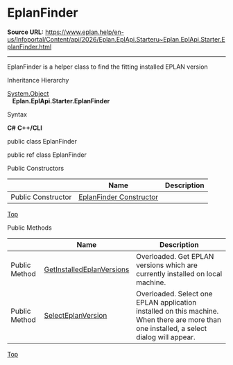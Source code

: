 # EplanFinder

**Source URL:** https://www.eplan.help/en-us/Infoportal/Content/api/2026/Eplan.EplApi.Starteru~Eplan.EplApi.Starter.EplanFinder.html

---

EplanFinder is a helper class to find the fitting installed EPLAN version

Inheritance Hierarchy

[System.Object](#)  
   **Eplan.EplApi.Starter.EplanFinder**

Syntax

**C#**
**C++/CLI**


public class EplanFinder

public ref class EplanFinder

Public Constructors

|  | Name | Description |
| --- | --- | --- |
| Public Constructor | [EplanFinder Constructor](Eplan.EplApi.Starteru~Eplan.EplApi.Starter.EplanFinder~_ctor.html) |  |

[Top](#top)

Public Methods

|  | Name | Description |
| --- | --- | --- |
| Public Method | [GetInstalledEplanVersions](Eplan.EplApi.Starteru~Eplan.EplApi.Starter.EplanFinder~GetInstalledEplanVersions.html) | Overloaded. Get EPLAN versions which are currently installed on local machine. |
| Public Method | [SelectEplanVersion](Eplan.EplApi.Starteru~Eplan.EplApi.Starter.EplanFinder~SelectEplanVersion.html) | Overloaded. Select one EPLAN application installed on this machine. When there are more than one installed, a select dialog will appear. |

[Top](#top)
